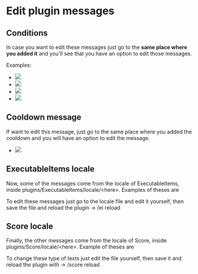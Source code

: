 # Edit plugin messages

## Conditions

In case you want to edit these messages just go to the **same place where you added it** and you'll see that you have an option to edit those messages.

Examples:

* ![](</img/image (151).png>)
* ![](</img/image (254).png>)
* ![](</img/image (309).png>)
* ![](</img/image (113).png>)

## Cooldown message

If want to edit this message, just go to the same place where you added the cooldown and you will have an option to edit the message.

* ![](</img/image (397).png>)

## ExecutableItems locale

Now, some of the messages come from the locale of ExecutableItems, inside plugins/ExecutableItems/locale/\<here>. Examples of theses are

To edit these messages just go to the locale file and edit it yourself, then save the file and reload the plugin -> /ei reload

## Score locale

Finally, the other messages come from the locale of Score, inside plugins/Score/locale/\<here>. Example of theses are

To change these type of texts just edit the file yourself, then save it and reload the plugin with -> /score reload
